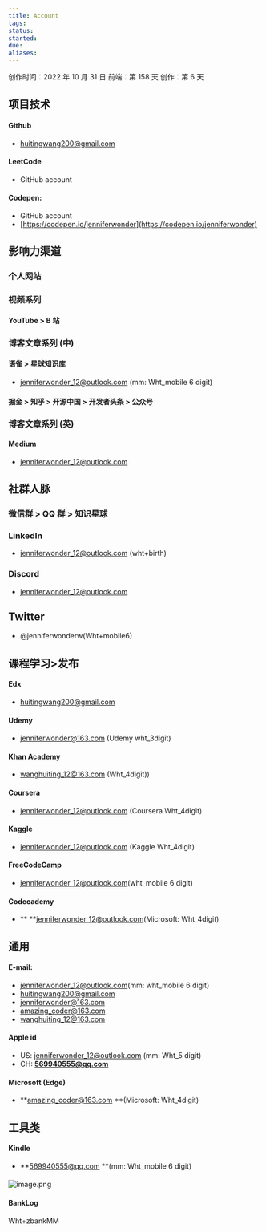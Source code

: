 ```yaml
---
title: Account
tags: 
status: 
started: 
due: 
aliases: 
---
```

创作时间：2022 年 10 月 31 日
前端：第 158 天 
创作：第 6 天
## 项目技术
#### Github 
- huitingwang200@gmail.com
#### LeetCode
- GitHub account
#### Codepen: 
- GitHub account
- [https://codepen.io/jenniferwonder](https://codepen.io/jenniferwonder)
## 影响力渠道
### 个人网站 
### 视频系列
#### YouTube > B 站
### 博客文章系列 (中)
#### 语雀 > 星球知识库
-  jenniferwonder_12@outlook.com (mm: Wht_mobile 6 digit)
#### 掘金 > 知乎 > 开源中国 > 开发者头条 > 公众号
### 博客文章系列 (英)
#### Medium
- jenniferwonder_12@outlook.com
## 社群人脉
### 微信群 > QQ 群 > 知识星球
### LinkedIn
- jenniferwonder_12@outlook.com (wht+birth)  
### Discord
- jenniferwonder_12@outlook.com
## Twitter
- @jenniferwonderw(Wht+mobile6)
## 课程学习>发布
#### Edx
- huitingwang200@gmail.com
#### Udemy
- jenniferwonder@163.com (Udemy wht_3digit)
#### Khan Academy
- wanghuiting_12@163.com (Wht_4digit))
#### Coursera
- jenniferwonder_12@outlook.com (Coursera Wht_4digit)
#### Kaggle
- jenniferwonder_12@outlook.com (Kaggle Wht_4digit)
#### FreeCodeCamp
- jenniferwonder_12@outlook.com(wht_mobile 6 digit)
#### Codecademy
- ** **jenniferwonder_12@outlook.com(Microsoft: Wht_4digit) 
## 通用
#### E-mail:
- jenniferwonder_12@outlook.com(mm: wht_mobile 6 digit)
- huitingwang200@gmail.com
- jenniferwonder@163.com
- amazing_coder@163.com
- wanghuiting_12@163.com
#### Apple id
- US: jenniferwonder_12@outlook.com (mm: Wht_5 digit)
- CH: **569940555@qq.com**
#### Microsoft (Edge)
- **amazing_coder@163.com **(Microsoft: Wht_4digit) 
## 工具类
#### Kindle
- **569940555@qq.com **(mm: Wht_mobile 6 digit)
#### 
![image.png](https://cdn.nlark.com/yuque/0/2022/png/29677165/1662699386770-4bdee2f5-01fb-4efb-8d5f-18ecf064b486.png#averageHue=%23f5f5f5&clientId=u98621751-ee9c-4&crop=0&crop=0&crop=1&crop=1&from=paste&height=261&id=u5c139761&margin=%5Bobject%20Object%5D&name=image.png&originHeight=643&originWidth=1020&originalType=binary&ratio=1&rotation=0&showTitle=false&size=56667&status=done&style=none&taskId=u51878e33-bcc1-465d-9553-74feecbd487&title=&width=414)
#### BankLog
Wht+zbankMM
